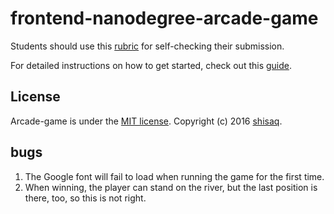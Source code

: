 frontend-nanodegree-arcade-game
===============================

Students should use this [rubric](https://review.udacity.com/#!/projects/2696458597/rubric) for self-checking their submission.

For detailed instructions on how to get started, check out this [guide](https://docs.google.com/document/d/1v01aScPjSWCCWQLIpFqvg3-vXLH2e8_SZQKC8jNO0Dc/pub?embedded=true).

## License
Arcade-game is under the [MIT license](http://choosealicense.com/licenses/mit/). Copyright (c) 2016 [shisaq](https://github.com/shisaq).

## bugs
1. The Google font will fail to load when running the game for the first time.
2. When winning, the player can stand on the river, but the last position is there, too, so this is not right.
